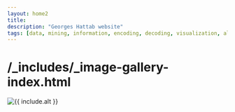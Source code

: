 ```yaml
---
layout: home2
title:
description: "Georges Hattab website"
tags: [data, mining, information, encoding, decoding, visualization, algorithm, responsive, research, meaning, design]
---
```


# /_includes/_image-gallery-index.html
<img src="{{ include.src }}" alt="{{ include.alt }}" title="{{ include.title }}" />

<br>
